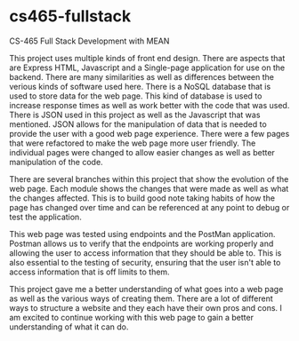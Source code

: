 # cs465-fullstack
CS-465 Full Stack Development with MEAN

This project uses multiple kinds of front end design. There are aspects that are Express HTML, Javascript and a Single-page application for use on the backend. There are many similarities as well as differences between the verious kinds of software used here. There is a NoSQL database that is used to store data for the web page. This kind of database is used to increase response times as well as work better with the code that was used. There is JSON used in this project as well as the Javascript that was mentioned. JSON allows for the manipulation of data that is needed to provide the user with a good web page experience. There were a few pages that were refactored to make the web page more user friendly. The individual pages were changed to allow easier changes as well as better manipulation of the code.

There are several branches within this project that show the evolution of the web page. Each module shows the changes that were made as well as what the changes affected. This is to build good note taking habits of how the page has changed over time and can be referenced at any point to debug or test the application.

This web page was tested using endpoints and the PostMan application. Postman allows us to verify that the endpoints are working properly and allowing the user to access information that they should be able to. This is also essential to the testing of security, ensuring that the user isn't able to access information that is off limits to them.

This project gave me a better understanding of what goes into a web page as well as the various ways of creating them. There are a lot of different ways to structure a website and they each have their own pros and cons. I am excited to continue working with this web page to gain a better understanding of what it can do.

